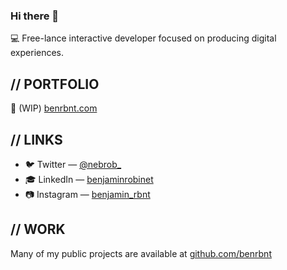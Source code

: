 ### Hi there 👋

💻 Free-lance interactive developer focused on producing digital experiences.

## // PORTFOLIO
📖 (WIP) [benrbnt.com](https://benrbnt.com)

## // LINKS
* 🐦 Twitter — [@nebrob_](https://twitter.com/nebrob_)
* 🎓 LinkedIn — [benjaminrobinet](https://www.linkedin.com/in/benjaminrobinet/)
* 📷 Instagram — [benjamin_rbnt](https://instagram.com/benjamin_rbnt)

## // WORK
Many of my public projects are available at [github.com/benrbnt](https://github.com/benrbnt)
